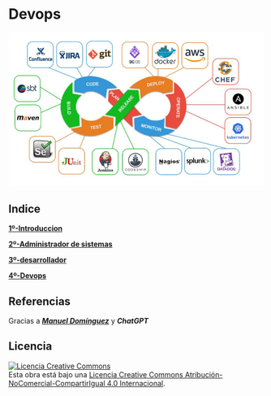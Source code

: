 # Devops
![Devops](img/Captura%20desde%202023-10-27%2008-40-20.png)

## Indice

**[1º-Introduccion](indice/introduccion.md)**

**[2º-Administrador de sistemas](indice/administrador.md)**

**[3º-desarrollador](indice/desarrollador.md)**

**[4º-Devops](indice/devops.md)**

## Referencias

Gracias a [***Manuel Domínguez***](https://github.com/mftienda) y ***ChatGPT***

## Licencia

<a rel="license" href="http://creativecommons.org/licenses/by-nc-sa/4.0/"><img alt="Licencia Creative Commons" style="border-width:0" src="https://i.creativecommons.org/l/by-nc-sa/4.0/88x31.png" /></a><br />Esta obra está bajo una <a rel="license" href="http://creativecommons.org/licenses/by-nc-sa/4.0/">Licencia Creative Commons Atribución-NoComercial-CompartirIgual 4.0 Internacional</a>.
